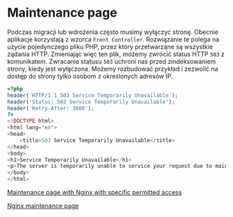 # Maintenance page

Podczas migracji lub wdrożenia często musimy wyłączyć stronę. Obecnie aplikacje korzystają z wzorca `Front Controller`. Rozwiązanie te polega na użycie pojedynczego pliku PHP, przez który przetwarzane są wszystkie żądania HTTP. Zmieniając więc ten plik, możemy zwrócić status HTTP `503` z komunikatem. Zwracanie statusu `503` uchroni nas przed zindeksowaniem strony, kiedy jest wyłączona. Możemy rozbudować przykład i zezwolić na dostęp do strony tylko osobom z określonych adresów IP.

``` php
<?php
header('HTTP/1.1 503 Service Temporarily Unavailable');
header('Status: 503 Service Temporarily Unavailable');
header('Retry-After: 3600');
?>
<!DOCTYPE html>
<html lang="en">
<head>
    <title>503 Service Temporarily Unavailable</title>
</head>
<body>
<h1>Service Temporarily Unavailable</h1>
<p>The server is temporarily unable to service your request due to maintenance downtime. Please try again later.</p>
</body>
</html>
```

[Maintenance page with Nginx with specific permitted access](https://www.sonassi.com/blog/knowledge-base/maintenance-page-with-nginx-with-specific-permitted-access)

[Nginx maintenance page](https://coderwall.com/p/tlkarq/nginx-maintenance-page)
